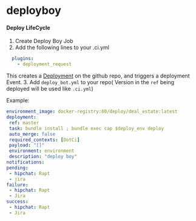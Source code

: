 deployboy
=========
#### Deploy LifeCycle
 1. Create Deploy Boy Job
 2. Add the following lines to your .ci.yml
  
   ```yaml
     plugins:
       - deployment_request
   ```
   This creates a [Deployment](https://developer.github.com/v3/repos/deployments/#create-a-deployment) on the github repo, and triggers a deployment Event.
 3. Add `deploy_bot.yml` to your repo( Version in the `ref` being deployed will be used like `.ci.yml`)
  
   Example:
   
   ```yaml
   environment_image: docker-registry:80/deploy/deal_estate:latest
deployment: 
    ref: master
    task: bundle install ; bundle exec cap $deploy_env deploy
    auto_merge: false
    required_contexts: [DotCi]
    payload: "[]"
    environment: environment
    description: "deploy boy"
notifications: 
  pending: 
    - hipchat: Rapt
    - jira
  failure: 
    - hipchat: Rapt
    - Jira
  success: 
    - hipchat: Rapt
    - Jira
   ```
   
